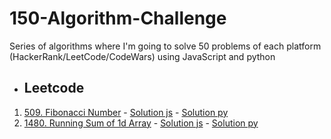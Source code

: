 # 150-Algorithm-Challenge

Series of algorithms where I'm going to solve 50 problems of each platform (HackerRank/LeetCode/CodeWars) using JavaScript and python

* ## Leetcode
1. [509. Fibonacci Number](https://leetcode.com/problems/fibonacci-number/) - [Solution js](https://github.com/rogive/150-algorithm-challenge/blob/master/src/fibonacci_number/index.js) - [Solution py](https://github.com/rogive/150-algorithm-challenge/blob/master/src/fibonacci_number/index.py)
1. [1480. Running Sum of 1d Array](https://leetcode.com/problems/running-sum-of-1d-array/) - [Solution js](https://github.com/rogive/150-algorithm-challenge/blob/master/src/running_sum_array/index.js) - [Solution py](https://github.com/rogive/150-algorithm-challenge/blob/master/src/running_sum_array/index.py)
